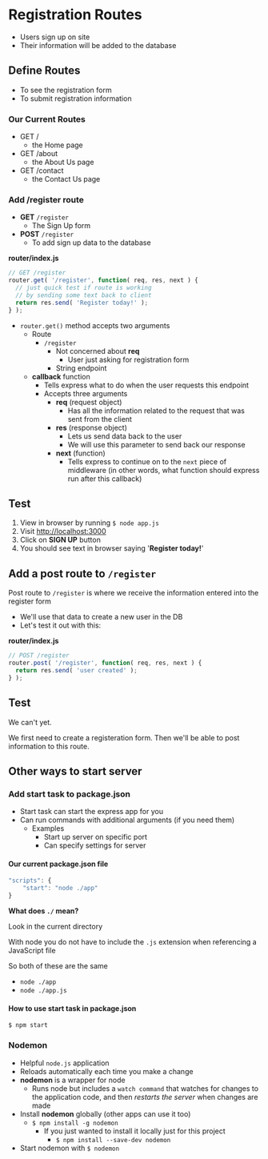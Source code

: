 # Registration Routes
* Users sign up on site
* Their information will be added to the database

## Define Routes
* To see the registration form
* To submit registration information

### Our Current Routes
* GET /
    - the Home page
* GET /about
    - the About Us page
* GET /contact
    - the Contact Us page

### Add /register route
* **GET** `/register`
    - The Sign Up form
* **POST** `/register`
    - To add sign up data to the database

**router/index.js**

```js
// GET /register
router.get( '/register', function( req, res, next ) {
  // just quick test if route is working
  // by sending some text back to client
  return res.send( 'Register today!' );
} );
```

* `router.get()` method accepts two arguments
    - Route
        + `/register`
            * Not concerned about **req**
                - User just asking for registration form
            * String endpoint
    - **callback** function
        + Tells express what to do when the user requests this endpoint
        + Accepts three arguments
            * **req** (request object)
                - Has all the information related to the request that was sent from the client
            * **res** (response object)
                - Lets us send data back to the user
                - We will use this parameter to send back our response
            * **next** (function)
                - Tells express to continue on to the `next` piece of middleware (in other words, what function should express run after this callback)

## Test
1. View in browser by running `$ node app.js`
2. Visit [http://localhost:3000](http://localhost:3000)
3. Click on **SIGN UP** button
4. You should see text in browser saying '**Register today!**'

## Add a post route to `/register`
Post route to `/register` is where we receive the information entered into the register form

* We'll use that data to create a new user in the DB
* Let's test it out with this:

**router/index.js**

```js
// POST /register
router.post( '/register', function( req, res, next ) {
  return res.send( 'user created' );
} );
```

## Test
We can't yet. 

We first need to create a registeration form. Then we'll be able to post information to this route.

## Other ways to start server

### Add start task to package.json
* Start task can start the express app for you
* Can run commands with additional arguments (if you need them)
    - Examples
        + Start up server on specific port
        + Can specify settings for server

#### Our current package.json file

```js
"scripts": {
    "start": "node ./app"
}
```

**What does `./` mean?**

Look in the current directory

With node you do not have to include the `.js` extension when referencing a JavaScript file

So both of these are the same

* `node ./app`
* `node ./app.js`

#### How to use start task in package.json
`$ npm start`

### Nodemon
* Helpful `node.js` application
* Reloads automatically each time you make a change
* **nodemon** is a wrapper for node
    - Runs node but includes a `watch command` that watches for changes to the application code, and then _restarts the server_ when changes are made
* Install **nodemon** globally (other apps can use it too)
    - `$ npm install -g nodemon`
        + If you just wanted to install it locally just for this project
            * `$ npm install --save-dev nodemon`
* Start nodemon with `$ nodemon`





